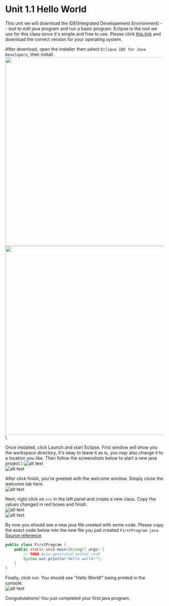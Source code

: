 # Unit 1.1 Hello World

This unit we will download the IDE(Integrated Developement Environment) -- tool to edit java program and run a basic program. Eclipse is the tool we use for this class since it's simple and free to use. Please click [this link](https://www.eclipse.org/downloads/) and download the correct version for your operating system. 

After download, open the installer then select `Eclipse IDE for Java Developers`, then install.\
<img src="./assets/installer.png" width=600/>\
<img src="./assets/installer2.png" width=600/>\

Once installed, click Launch and start Eclipse. First window will show you the workspace directory, it's okay to leave it as is, you may also change it to a location you like. Then follow the screenshots below to start a new java project.\ 
![alt text](./assets/ide.png)\
![alt text](./assets/newproject.png)

After click finish, you're greeted with the welcome window. Simply close the welcome tab here.\
![alt text](./assets/welcome.png)

Next, right click on `src` in the left panel and create a new class. Copy the values changed in red boxes and finish.\
![alt text](./assets/newclass.png)\
![alt text](./assets/newclass2.png)

By now you should see a new java file created with some code. Please copy the exact code below into the new file you just created `FirstProgram.java`. [Source reference](./src/FirstProgram.java)
```java
public class FirstProgram {
	public static void main(String[] args) {
		// TODO Auto-generated method stub
		System.out.println("Hello world!");
	}
}
```

Finally, click run. You should see "Hello World!" being printed in the console.\
![alt text](./assets/helloworld.png)

Congratulations! You just completed your first java program.
